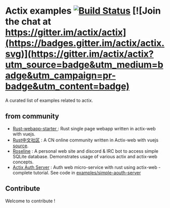 # Actix examples [![Build Status](https://travis-ci.org/actix/examples.svg?branch=master)](https://travis-ci.org/actix/examples) [![Join the chat at https://gitter.im/actix/actix](https://badges.gitter.im/actix/actix.svg)](https://gitter.im/actix/actix?utm_source=badge&utm_medium=badge&utm_campaign=pr-badge&utm_content=badge)

A curated list of examples related to actix.

## from community
* [Rust-webapp-starter
](https://github.com/rustlang-cn/Rust-webapp-starter) : Rust single page webapp written in actix-web with vuejs. 
* [Rust中文社区](http://ruster.xyz/) : A CN online community written in Actix-web with vuejs [source](https://github.com/rustlang-cn/ruster).
* [Roseline](https://github.com/DoumanAsh/roseline.rs) : A personal web site and discord & IRC bot to access simple SQLite database. Demonstrates usage of various actix and actix-web concepts.
* [Actix Auth Server](https://hgill.io/posts/auth-microservice-rust-actix-web-diesel-complete-tutorial-part-1/) : Auth web micro-service with rust using actix-web - complete tutorial. See code in [examples/simple-aouth-server](https://github.com/actix/examples/tree/master/simple-auth-server)
## Contribute

Welcome to contribute !
